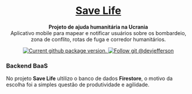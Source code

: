 <h1 align="center">
  <a href="https://reactnative.dev/">
    Save Life
  </a>
</h1>

<p align="center">
  <strong>Projeto de ajuda humanitária na Ucrania</strong><br>
  Aplicativo mobile para mapear e notificar usuários sobre os bombardeio, zona de conflito, rotas de fuga e corredor humanitários. 
</p>

<p align="center">
  <a href="https://github.com/devjefferson/savelife">
    <img src="https://img.shields.io/github/package-json/v/devjefferson/savelife" alt="Current github package version." />
  </a>
  <a href="https://github.com/devjefferson">
    <img src="https://img.shields.io/github/followers/devjefferson?style=social" alt="Follow git @devjefferson" />
  </a>
</p>

### Backend BaaS

No projeto **Save Life** ultilizo o banco de dados **Firestore**, o motivo da escolha foi a simples questão de produtividade e agilidade.
